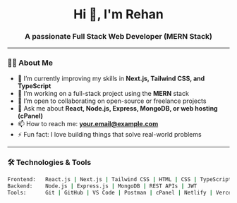 <h1 align="center">Hi 👋, I'm Rehan</h1>
<h3 align="center">A passionate Full Stack Web Developer (MERN Stack)</h3>

---

### 👨‍💻 About Me

- 🌱 I’m currently improving my skills in **Next.js, Tailwind CSS, and TypeScript**
- 🔭 I’m working on a full-stack project using the **MERN** stack
- 👯 I’m open to collaborating on open-source or freelance projects
- 💬 Ask me about **React, Node.js, Express, MongoDB, or web hosting (cPanel)**
- 📫 How to reach me: **your.email@example.com**
- ⚡ Fun fact: I love building things that solve real-world problems

---

### 🛠️ Technologies & Tools

```bash
Frontend:   React.js | Next.js | Tailwind CSS | HTML | CSS | TypeScript
Backend:    Node.js | Express.js | MongoDB | REST APIs | JWT
Tools:      Git | GitHub | VS Code | Postman | cPanel | Netlify | Vercel
